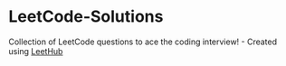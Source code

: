 # LeetCode-Solutions
Collection of LeetCode questions to ace the coding interview! - Created using [LeetHub](https://github.com/QasimWani/LeetHub)
